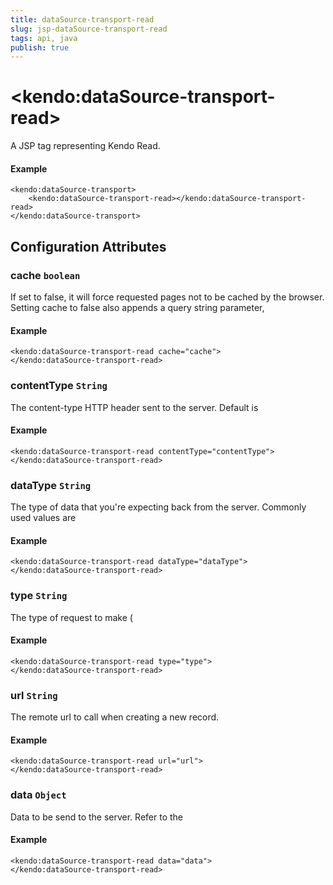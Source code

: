 ```yaml
---
title: dataSource-transport-read
slug: jsp-dataSource-transport-read
tags: api, java
publish: true
---
```


# \<kendo:dataSource-transport-read\>
A JSP tag representing Kendo Read.

#### Example
    <kendo:dataSource-transport>
        <kendo:dataSource-transport-read></kendo:dataSource-transport-read>
    </kendo:dataSource-transport>


## Configuration Attributes


### cache `boolean`

If set to false, it will force requested pages not to be cached by the browser. Setting cache to false also appends a query string parameter,

#### Example
    <kendo:dataSource-transport-read cache="cache">
    </kendo:dataSource-transport-read>



### contentType `String`

The content-type HTTP header sent to the server. Default is

#### Example
    <kendo:dataSource-transport-read contentType="contentType">
    </kendo:dataSource-transport-read>



### dataType `String`

The type of data that you're expecting back from the server. Commonly used values are

#### Example
    <kendo:dataSource-transport-read dataType="dataType">
    </kendo:dataSource-transport-read>



### type `String`

The type of request to make (

#### Example
    <kendo:dataSource-transport-read type="type">
    </kendo:dataSource-transport-read>



### url `String`

The remote url to call when creating a new record.

#### Example
    <kendo:dataSource-transport-read url="url">
    </kendo:dataSource-transport-read>



### data `Object`

Data to be send to the server.
Refer to the

#### Example
    <kendo:dataSource-transport-read data="data">
    </kendo:dataSource-transport-read>


